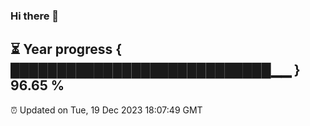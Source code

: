 ### Hi there 👋
⏳ Year progress { ████████████████████████████▁▁ } 96.65 %
---
⏰ Updated on Tue, 19 Dec 2023 18:07:49 GMT

